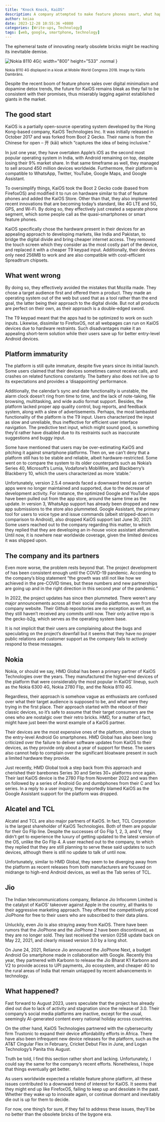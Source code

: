 ```yaml
---
title: "Knock Knock, KaiOS"
description: A company attempted to make feature phones smart, what happened?
author: keiaa
date: 2023-12-28 10:55:36 +0800
categories: [Write-ups, Technology]
tags: [web, google, smartphone, technology]
---
```


The ephemeral taste of innovating nearly obsolete bricks might be reaching its inevitable demise.

![Nokia 8110 4G](https://upload.wikimedia.org/wikipedia/commons/7/7b/Mobile_World_Congress_2018_%2842256720980%29.jpg){: width="800" height="533" .normal }

<sup>Nokia 8110 4G displayed in a kiosk at Mobile World Congress 2018. Image by Kārlis Dambrāns.</sup>

Despite the recent boom of feature phone sales over digital minimalism and dopamine detox trends, the future for KaiOS remains bleak as they fail to be consistent with their promises, thus miserably lagging against established giants in the market.

## The good start

KaiOS is a partially open-source operating system developed by the Hong Kong-based company, KaiOS Technologies Inc. It was initially released in October 2017 and was forked from Boot 2 Gecko. Their name is from the Chinese for open – 开 (kāi) which “captures the idea of being inclusive.”

In just one year, they have overtaken Apple’s iOS as the second most popular operating system in India, with Android remaining on top, despite losing their 9% market share. In that same timeframe as well, they managed to sell around 450 million devices worldwide. Furthermore, their platform is compatible to WhatsApp, Twitter, YouTube, Google Maps, and Google Assistant.

To oversimplify things, KaiOS took the Boot 2 Gecko code (based from FirefoxOS) and modified it to run on hardware similar to that of feature phones and added the KaiOS Store. Other than that, they also implemented recent innovations that are becoming today’s standard, like 4G LTE and 5G, GPS, and Wi-Fi. By doing so, they effectively just created a separate phone segment, which some people call as the quasi-smartphones or smart feature phones.

KaiOS specifically chose the hardware present in their devices for an appealing approach to developing markets, like India and Pakistan, to bridge the digital divide and bring cheaper internet access. They removed the touch screen which they consider as the most costly part of the device, and replaced it with a cheaper T9 keypad input. Additionally, their devices only need 256MB to work and are also compatible with cost-efficient Spreadtrum chipsets.

## What went wrong

By doing so, they effectively avoided the mistakes that Mozilla made. They chose a target audience first and offered them a product. They made an operating system out of the web but used that as a tool rather than the end goal, the latter being their approach to the digital divide. But not all products are perfect on their own, as their approach is a double-edged sword.

The T9 keypad meant that the apps had to be optimized to work on such inputs. Likewise, dissimilar to FirefoxOS, not all webpages can run on KaiOS devices due to hardware restraints. Such disadvantages make it an appealing short-term solution while their users save up for better entry-level Android devices.

## Platform immaturity

The platform is still quite immature, despite five years since its initial launch. Some users claimed that their devices sometimes cannot receive calls, and crashes on related functions constantly. The battery also does not live up to its expectations and provides a ‘disappointing’ performance.

Additionally, the calendar’s sync and date functionality is unstable, the alarm clock doesn’t ring from time to time, and the lack of note-taking, file browsing, multitasking, and wide audio format support. Besides, the platform lacked proper app quality control, bug reports, and feedback system, along with a slew of advertisements. Perhaps, the most lambasted functionality of the platform is the T9 input. Users characterized the input as slow and unreliable, thus ineffective for efficient user interface navigation. The predictive text input, which might sound good, is something they’d rather have disabled due to its restraints such as inaccurate suggestions and buggy input.

Some have mentioned that users may be over-estimating KaiOS and pitching it against smartphone platforms. Then on, we can’t deny that a platform still has to be stable and reliable, albeit hardware-restricted. Some went on to compare the system to its older counterparts such as Nokia’s Series 40, Microsoft’s Lumia, Vodafone’s MobiWire, and Blackberry’s Blackberry 10, which the users characterized as more ‘stable.’

Unfortunately, version 2.5.4 onwards faced a downward trend as certain apps were no longer maintained and supported, due to the decrease of development activity. For instance, the optimized Google and YouTube apps have been pulled out from the app store, around the same time as the update. In version 3, WhatsApp support has already been dropped and new app submissions to the store also plummeted. Google Assistant, the primary tool for users to voice type and issue commands (albeit stripped-down in comparison to Android), also dropped KaiOS support last June 30, 2021. Some users reached out to the company regarding this matter, to which they replied that they are developing an in-house voice assistant alternative. Until now, it is nowhere near worldwide coverage, given the limited devices it was shipped upon.

## The company and its partners

Even more worse, the problem rests beyond that. The project development of has been consistent enough until the COVID-19 pandemic. According to the company’s blog statement “the growth was still not like how we achieved in the pre-COVID times, but these numbers and new partnerships are going up and in the right direction in this second year of the pandemic.”

In 2022, the project updates has since then plummeted. There weren’t any major announcements across all their social media platforms, even from the company website. Their Github repositories are no exception as well, as they still haven’t received any commits until now. Their only active repo is the gecko-b2g, which serves as the operating system base.

It is not implicit that their users are complaining about the bugs and speculating on the project’s downfall but it seems that they have no proper public relations and customer support as the company fails to actively respond to these messages.

## Nokia

Nokia, or should we say, HMD Global has been a primary partner of KaiOS Technologies over the years. They manufactured the higher-end devices of the platform that were considerably the most popular in KaiOS’ lineup, such as the Nokia 6300 4G, Nokia 2780 Flip, and the Nokia 8110 4G.

Regardless, their approach is somehow vague as enthusiasts are confused over what their target audience is supposed to be, and what were they trying in the first place. Their approach started with the reboot of their classic devices, so it’s safe to assume that their target consumers are the ones who are nostalgic over their retro bricks. HMD, for a matter of fact, might have just been the worst example of a KaiOS partner.

Their devices are the most expensive ones of the platform, almost close to the entry-level Android Go smartphones. HMD Global has also been long criticized over the failure to deliver software updates from KaiOS to their devices, as they provide only about a year of support for these. The users also cannot help to complain over the significant bloatware present in such a limited hardware they provide.

Just recently, HMD Global took a step back from this approach and cherished their barebones Series 30 and Series 30+ platforms once again. Their last KaiOS device is the 2780 Flip from November 2022 and was then on followed by a series of Android Go and dumbphones from their C and 1xx series. In a reply to a user inquiry, they reportedly blamed KaiOS as the Google Assistant support for the platform was dropped.

## Alcatel and TCL

Alcatel and TCL are also major partners of KaiOS. In fact, TCL Corporation is the largest shareholder of KaiOS Technologies. Both of them are popular for their Go Flip line. Despite the successes of Go Flip 1, 2, 3, and V, they didn’t get to experience the luxury of getting updated to the latest version of the OS, unlike the Go Flip 4. A user reached out to the company, to which they replied that they are still planning to serve these said updates to such devices, although there is still no update to talk of until now. 

Unfortunately, similar to HMD Global, they seem to be diverging away from the platform as recent releases from both manufacturers are focused on midrange to high-end Android devices, as well as the Tab series of TCL.

## Jio

The Indian telecommunications company, Reliance Jio Infocomm Limited is the catalyst of KaiOS’ takeover against Apple in the country, all thanks to their aggressive marketing approach. They offered the competitively priced JioPhone for free to their users who are subscribed to their data plans.

Unluckily, even Jio is also straying away from KaiOS. There have been rumors that the JioPhone and the JioPhone 2 have been discontinued, as they are no longer sold. They last received the version 0258 update back on May 22, 2021, and clearly missed version 3.0 by a long shot.

On June 24, 2021, Reliance Jio announced the JioPhone Next, a budget Android Go smartphone made in collaboration with Google. Recently this year, they partnered with Karbonn to release the Jio Bharat K1 Karbonn and V2 to provide access to UPI payments, Jio ecosystem, and cheaper 4G to the rural areas of India that remain untapped by recent advancements in technology.

## What happened?

Fast forward to August 2023, users speculate that the project has already died out due to lack of activity and stagnation since the release of 3.0. Their company’s social media platforms are inactive, except for the usual, seemingly AI-generated content every national holiday across countries.

On the other hand, KaiOS Technologies partnered with the cybersecurity firm Trustonic to expand their device affordability efforts in Africa. There have also been infrequent new device releases for the platform, such as the AT&T Cingular Flex in February, Cricket Debut Flex in June, and Logan Technology’s Panita this August.

Truth be told, I find this section rather short and lacking. Unfortunately, I could say the same for the company’s recent efforts. Nonetheless, I hope that things eventually get better.

As users worldwide expected a reliable feature phone platform, all these issues contributed to a downward trend of interest for KaiOS. It seems that they might end up like FirefoxOS, failing to keep up and desolate in the past. Whether they wake up to innovate again, or continue dormant and inevitably die out is up for them to decide.

For now, one thing’s for sure, if they fail to address these issues, they’ll be no better than the obsolete bricks of the bygone era.
